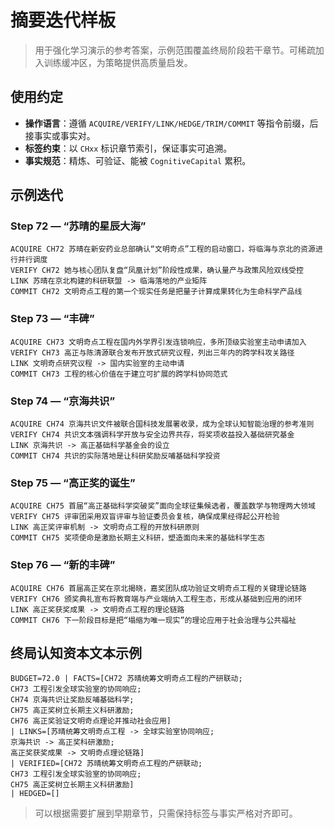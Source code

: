 ﻿# 摘要迭代样板

> 用于强化学习演示的参考答案，示例范围覆盖终局阶段若干章节。可稀疏加入训练缓冲区，为策略提供高质量启发。

## 使用约定

- **操作语言**：遵循 `ACQUIRE/VERIFY/LINK/HEDGE/TRIM/COMMIT` 等指令前缀，后接事实或事实对。
- **标签约束**：以 `CHxx` 标识章节索引，保证事实可追溯。
- **事实规范**：精炼、可验证、能被 `CognitiveCapital` 累积。

## 示例迭代

### Step 72 — “苏晴的星辰大海”
```
ACQUIRE CH72 苏晴在新安药业总部确认“文明奇点”工程的启动窗口，将临海与京北的资源进行并行调度
VERIFY CH72 她与核心团队复盘“凤凰计划”阶段性成果，确认量产与政策风险双线受控
LINK 苏晴在京北构建的科研联盟 -> 临海落地的产业矩阵
COMMIT CH72 文明奇点工程的第一个现实任务是把量子计算成果转化为生命科学产品线
```

### Step 73 — “丰碑”
```
ACQUIRE CH73 文明奇点工程在国内外学界引发连锁响应，多所顶级实验室主动申请加入
VERIFY CH73 高正与陈清源联合发布开放式研究议程，列出三年内的跨学科攻关路径
LINK 文明奇点研究议程 -> 国内实验室的主动申请
COMMIT CH73 工程的核心价值在于建立可扩展的跨学科协同范式
```

### Step 74 — “京海共识”
```
ACQUIRE CH74 京海共识文件被联合国科技发展署收录，成为全球认知智能治理的参考准则
VERIFY CH74 共识文本强调科学开放与安全边界共存，将奖项收益投入基础研究基金
LINK 京海共识 -> 高正基础科学基金会的设立
COMMIT CH74 共识的实际落地是让科研奖励反哺基础科学投资
```

### Step 75 — “高正奖的诞生”
```
ACQUIRE CH75 首届“高正基础科学突破奖”面向全球征集候选者，覆盖数学与物理两大领域
VERIFY CH75 评审团采用双盲评审与验证委员会复核，确保成果经得起公开检验
LINK 高正奖评审机制 -> 文明奇点工程的开放科研原则
COMMIT CH75 奖项使命是激励长期主义科研，塑造面向未来的基础科学生态
```

### Step 76 — “新的丰碑”
```
ACQUIRE CH76 首届高正奖在京北揭晓，嘉奖团队成功验证文明奇点工程的关键理论链路
VERIFY CH76 颁奖典礼宣布将教育端与产业端纳入工程生态，形成从基础到应用的闭环
LINK 高正奖获奖成果 -> 文明奇点工程的理论链路
COMMIT CH76 下一阶段目标是把“塌缩为唯一现实”的理论应用于社会治理与公共福祉
```

## 终局认知资本文本示例
```
BUDGET=72.0 | FACTS=[CH72 苏晴统筹文明奇点工程的产研联动;
CH73 工程引发全球实验室的协同响应;
CH74 京海共识让奖励反哺基础科学;
CH75 高正奖树立长期主义科研激励;
CH76 高正奖验证文明奇点理论并推动社会应用]
| LINKS=[苏晴统筹文明奇点工程 -> 全球实验室协同响应;
京海共识 -> 高正奖科研激励;
高正奖获奖成果 -> 文明奇点理论链路]
| VERIFIED=[CH72 苏晴统筹文明奇点工程的产研联动;
CH73 工程引发全球实验室的协同响应;
CH75 高正奖树立长期主义科研激励]
| HEDGED=[]
```

> 可以根据需要扩展到早期章节，只需保持标签与事实严格对齐即可。
